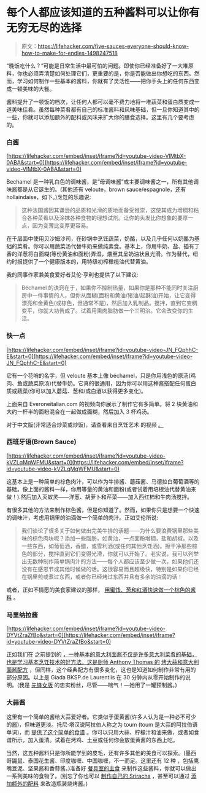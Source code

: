 # 每个人都应该知道的五种酱料可以让你有无穷无尽的选择

> 原文：<https://lifehacker.com/five-sauces-everyone-should-know-how-to-make-for-endles-1498247518>

“晚饭吃什么？”可能是日常生活中最可怕的问题。即使你已经准备好了一大堆原料，你也必须弄清楚如何处理它们，更重要的是，你是否能做出你想吃的东西。然而，学习如何制作一些基本的酱料，你就有了灵活性——把你手头上的任何东西变成一顿美味的大餐。



酱料提升了一顿饭的档次，让任何人都可以毫不费力地将一堆蔬菜和蛋白质变成一道美味佳肴。虽然每种菜肴都有自己的标准酱料和风味基础，但一旦你知道其中的一些，你就可以添加额外的配料或风味来扩大你的膳食选择。这里有几个要考虑的。

### **白酱**

 [https://lifehacker.com/embed/inset/iframe?id=youtube-video-VlMtbX-0ABA&start=0](https://lifehacker.com/embed/inset/iframe?id=youtube-video-VlMtbX-0ABA&start=0) 

Bechamel 是一种乳白色的调味酱，是“母调味酱”或主要调味酱之一，所有其他调味酱都是从它诞生的。(其他还有 veloute，brown sauce/espagnole，还有 hollaindaise，如下。)烹饪的乐趣说:

> 这种法国酱因其谦逊的品质和光滑的质地而备受推崇，这使其成为增稠和粘合各种菜肴以及涂抹各种食物的理想试剂。让你的头发比你想象的要厚一点，因为变薄比变厚更容易。

在千层面中使用贝沙姆沙司，在砂锅中烹饪蔬菜，奶酪，以及几乎任何以奶酪为基础的菜肴。你可以用蔬菜汤代替牛奶来做纯素食。基本上，你用牛奶、盐、插有丁香的洋葱将白面糊(等份黄油和面粉)弄湿，煨至其呈奶油状且光滑。作为替代，纽约时报提供了一个健康版本的，用特级初榨橄榄油代替黄油。

我的同事作家兼美食爱好者艾伦·亨利也提供了以下建议:

> Béchamel 的诀窍在于，如果你不控制热量，如果你是那种不能同时关注厨房中一件事情的人，但你从面糊(面粉和黄油/猪油/起酥油)开始，让它变得漂亮和金黄色(或棕色，但通常不是)，然后加入乳制品。搅拌，直到它变稠变平，你就大功告成了。试着用熏肉脂肪做一个三明治。它会改变你的生活。

### 快一点

 [https://lifehacker.com/embed/inset/iframe?id=youtube-video-JN_FQphhC-E&start=0](https://lifehacker.com/embed/inset/iframe?id=youtube-video-JN_FQphhC-E&start=0) 

它有一个花哨的名字，但 veloute 基本上像 béchamel，只是你用浅色的原汤(鸡肉、鱼或蔬菜原汤)代替牛奶。它真的很通用，因为你可以用这种酱搭配任何蛋白质或蔬菜(你可以加入蘑菇、葱和/或白酒以获得更多变化)。

上面来自 Everoneitalian.com 的视频向你展示了制作它有多简单。将 2 块黄油和大约一杯半的面粉混合在一起做成面糊，然后加入 3 杯鸡汤。

对于中文版(非常适合炒菜或炒饭)，请查看来自烹饪艺术 的视频 [。](http://www.youtube.com/watch?v=zsHAix_kBrg)

### 西班牙语(Brown Sauce)

 [https://lifehacker.com/embed/inset/iframe?id=youtube-video-kVZLqMqWFMU&start=0](https://lifehacker.com/embed/inset/iframe?id=youtube-video-kVZLqMqWFMU&start=0) 

这基本上是一种简单的棕色肉汁，可以作为牛排酱、蘑菇酱、马德拉白葡萄酒等的基础。像上面的酱料一样，你用等量的黄油和面粉(或者试着用培根油代替黄油来做！).然后加入灭蚁灵——洋葱、胡萝卜和芹菜——加入西红柿和牛肉汤搅拌。

有很多其他的方法来制作棕色酱，但是你知道了。然而，如果你只是想要一个快速的调味汁，考虑用锅里的油滴做一个简单的肉汁。正如艾伦所说:

> 我们谈论了很多关于如何做出完美牛排的话题——为什么要浪费锅里那些美味的棕色肉块呢？添加一些脂肪，如黄油，一点面粉增稠，盐和胡椒，以及一些东西，如葡萄酒，香醋，或雪利酒(或任何其他烹饪酒)。擦干净那些棕色的部分，搅拌直到它们变得光滑，你就可以开始了。老实说，我可以列举出无数种制作简单锅肉汁的方法——每个人都应该至少做一次，如果他们还没有在感恩节或其他时候做的话。这很容易而且超级快，特别是如果你已经在锅里煎或煮过东西，或者你已经烤过东西并且有多余的油滴的话！

或者，正如不情愿的美食家建议的那样， [用蜜饯、葱和红酒快速做一个棕色的酱料](http://www.reluctantgourmet.com/making-incredible-sauce-at-home/) 。

### 马里纳拉酱

 [https://lifehacker.com/embed/inset/iframe?id=youtube-video-DYVtZraZfBo&start=0](https://lifehacker.com/embed/inset/iframe?id=youtube-video-DYVtZraZfBo&start=0) 

正如我们在 之前提到的 [，一种基本的意大利面酱不仅是许多意大利菜肴的基础，也是学习基本烹饪技术的好方法。这是厨师 Anthony Thomas 的](https://lifehacker.com/10-dishes-and-drinks-everyone-should-know-how-to-make-5838661) [烤大蒜和意大利面酱配方](http://lifehacker.com/chef-anthony-thomas-roasted-garlic-and-spaghetti-sauce-5838665) ，但同样，这个经典配方有很多变化，这也是知道如何制作非常有用的部分原因。以上是 Giada BKSP.de Laurentiis 在 30 分钟内从零开始制作的说明。(我是 [先锋女版](http://thepioneerwoman.com/cooking/2012/09/spaghetti-sauce/) 的忠实粉丝，尽管——喘气！—她用了一罐预制酱。)

### 大蒜酱

这里有一个简单的酱给大蒜爱好者。它类似于蛋黄酱(许多人认为是一种必不可少的酱)，但味道更淡。托尼·塔汉说阿拉伯人称之为 toum (toum 是大蒜的阿拉伯语单词)，而 [提供了这个简单的食谱](http://www.antoniotahhan.com/2009/12/17/a-sauce-that-goes-with-everything/) 。你可以只用大蒜、柠檬汁和油来做，或者如食谱所示，加入蛋清。试着在烤鸡、土豆或任何你会放蛋黄酱的东西上吃。

当然，这五种酱料只是你所能学到的皮毛，还有许多其他的美食可以探索。(墨西哥鼹鼠、泰国花生酱、印度咖喱、中国咖喱，不一而足。这里还有 12 种 ，包括鹰嘴豆泥、坚果酱和香蒜酱。)准备好 [餐具室的主食](https://lifehacker.com/make-20-cheap-healthy-meals-from-pantry-staples-with-t-1148254792) 来制作这些酱料，你就可以做出一系列美味的食物了。(别忘了你也可以 [制作自己的 Sriracha](http://lifehacker.com/make-your-own-sriracha-style-hot-sauce-with-just-five-i-1493150566) ，甚至可以通过 [添加额外的配料](http://lifehacker.com/give-bottled-barbecue-sauce-a-boost-with-ingredients-yo-1296680755) 来改造瓶装烧烤酱。)